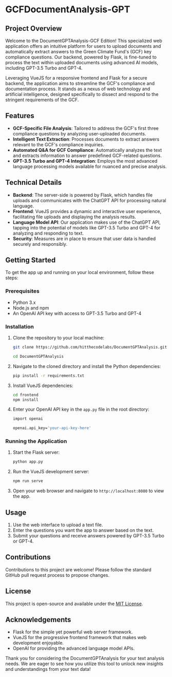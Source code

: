 # GCFDocumentAnalysis-GPT

## Project Overview

Welcome to the DocumentGPTAnalysis-GCF Edition! This specialized web application offers an intuitive platform for users to upload documents and automatically extract answers to the Green Climate Fund's (GCF) key compliance questions. Our backend, powered by Flask, is fine-tuned to process the text within uploaded documents using advanced AI models, including GPT-3.5 Turbo and GPT-4.

Leveraging VueJS for a responsive frontend and Flask for a secure backend, the application aims to streamline the GCF's compliance and documentation process. It stands as a nexus of web technology and artificial intelligence, designed specifically to dissect and respond to the stringent requirements of the GCF.

## Features

- **GCF-Specific File Analysis**: Tailored to address the GCF's first three compliance questions by analyzing user-uploaded documents.
- **Intelligent Text Extraction**: Processes documents to extract answers relevant to the GCF's compliance inquiries.
- **Automated Q&A for GCF Compliance**: Automatically analyzes the text and extracts information to answer predefined GCF-related questions.
- **GPT-3.5 Turbo and GPT-4 Integration**: Employs the most advanced language processing models available for nuanced and precise analysis.

## Technical Details

- **Backend**: The server-side is powered by Flask, which handles file uploads and communicates with the ChatGPT API for processing natural language.
- **Frontend**: VueJS provides a dynamic and interactive user experience, facilitating file uploads and displaying the analysis results.
- **Language Model API**: Our application makes use of the ChatGPT API, tapping into the potential of models like GPT-3.5 Turbo and GPT-4 for analyzing and responding to text.
- **Security**: Measures are in place to ensure that user data is handled securely and responsibly.

## Getting Started

To get the app up and running on your local environment, follow these steps:

### Prerequisites

- Python 3.x
- Node.js and npm
- An OpenAI API key with access to GPT-3.5 Turbo and GPT-4

### Installation

1. Clone the repository to your local machine:
    ```sh
    git clone https://github.com/hitthecodelabs/DocumentGPTAnalysis.git

    cd DocumentGPTAnalysis
    ```
2. Navigate to the cloned directory and install the Python dependencies:
    ```sh
    pip install -r requirements.txt
    ```
3. Install VueJS dependencies:
    ```sh
    cd frontend
    npm install
    ```
4. Enter your OpenAI API key in the `app.py` file in the root directory:
    ```sh
    import openai
    
    openai.api_key='your-api-key-here'
    ```

### Running the Application

1. Start the Flask server:
    ```sh
    python app.py
    ```
2. Run the VueJS development server:
    ```sh
    npm run serve
    ```
3. Open your web browser and navigate to `http://localhost:8080` to view the app.

## Usage

1. Use the web interface to upload a text file.
2. Enter the questions you want the app to answer based on the text.
3. Submit your questions and receive answers powered by GPT-3.5 Turbo or GPT-4.

## Contributions

Contributions to this project are welcome! Please follow the standard GitHub pull request process to propose changes.

## License

This project is open-source and available under the [MIT License](LICENSE.md).

## Acknowledgements

- Flask for the simple yet powerful web server framework.
- VueJS for the progressive frontend framework that makes web development enjoyable.
- OpenAI for providing the advanced language model APIs.

Thank you for considering the DocumentGPTAnalysis for your text analysis needs. We are eager to see how you utilize this tool to unlock new insights and understandings from your text data!
